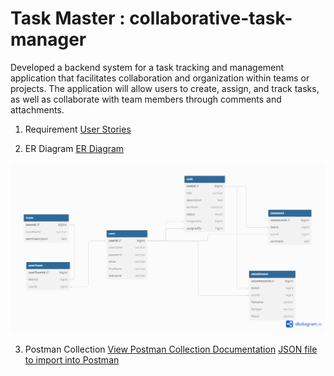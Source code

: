 # Task Master : collaborative-task-manager
Developed a backend system for a task tracking and management application that facilitates collaboration and organization within teams or projects. The application will allow users to create, assign, and track tasks, as well as collaborate with team members through comments and attachments.

1. Requirement
[User Stories](./User_stories.txt)

2. ER Diagram
[ER Diagram](./Taskmaster_Application_ER_Diagram.png)
<img src="./Taskmaster_Application_ER_Diagram.png" width="730">

3. Postman Collection
[View Postman Collection Documentation](https://documenter.getpostman.com/view/6720526/2sA3JRYe1E)
[JSON file to import into Postman](Collaborative_Task_Manager.postman_collection.json)
